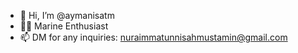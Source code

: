 - 👋 Hi, I’m @aymanisatm
- 🧜‍♀️ Marine Enthusiast
- 📫 DM for any inquiries: nuraimmatunnisahmustamin@gmail.com

<!---
aymanisatm/aymanisatm is a ✨ special ✨ repository because its `README.md` (this file) appears on your GitHub profile.
You can click the Preview link to take a look at your changes.
--->
